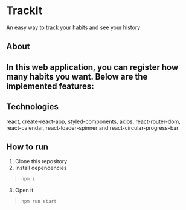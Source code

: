 # TrackIt
An easy way to track your habits and see your history
## About
In this web application, you can register how many habits you want. Below are the implemented features:
- 
## Technologies
react, create-react-app, styled-components, axios, react-router-dom, react-calendar, react-loader-spinner and react-circular-progress-bar
## How to run
1. Clone this repository
2. Install dependencies
> `npm i`
3. Open it
> `npm run start`
